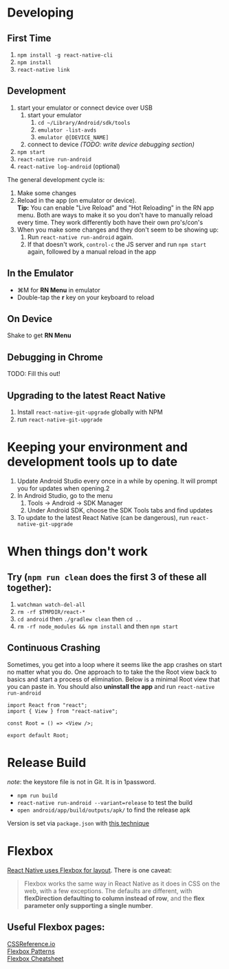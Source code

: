 # Developing

## First Time

1. `npm install -g react-native-cli`
1. `npm install`
1. `react-native link`

## Development

1. start your emulator or connect device over USB
    1. start your emulator
        1. `cd ~/Library/Android/sdk/tools`
        1. `emulator -list-avds`
        1. `emulator @[DEVICE_NAME]`
    1. connect to device  _(TODO: write device debugging section)_
1. `npm start`
1. `react-native run-android`
1. `react-native log-android` (optional)

The general development cycle is:

1. Make some changes
1. Reload in the app (on emulator or device).  
    **Tip:** You can enable "Live Reload" and "Hot Reloading" in the RN app menu. Both are ways to make it so you don't have to manually reload every time. They work differently both have their own pro's/con's
1. When you make some changes and they don't seem to be showing up:
    1. Run `react-native run-android` again.
    1. If that doesn't work, `control-c` the JS server and run `npm start` again, followed by a manual reload in the app

## In the Emulator

* ⌘M for **RN Menu** in emulator
* Double-tap the **r** key on your keyboard to reload

## On Device

Shake to get **RN Menu**

## Debugging in Chrome

TODO: Fill this out!

## Upgrading to the latest React Native

1. Install `react-native-git-upgrade` globally with NPM
1. run `react-native-git-upgrade`

# Keeping your environment and development tools up to date

1. Update Android Studio every once in a while by opening. It will prompt you for updates when opening.2
1. In Android Studio, go to the menu
    1. Tools -> Android -> SDK Manager
    1. Under Android SDK, choose the SDK Tools tabs and find updates
1. To update to the latest React Native (can be dangerous), run `react-native-git-upgrade`

# When things don't work

## Try (`npm run clean` does the first 3 of these all together):

1. `watchman watch-del-all`
1. `rm -rf $TMPDIR/react-*`
1. `cd android` then `./gradlew clean` then `cd ..`
1. `rm -rf node_modules && npm install` and then `npm start`

## Continuous Crashing
Sometimes, you get into a loop where it seems like the app crashes on start no matter what you do. One approach to to take the the Root view back to basics and start a process of elimination. Below is a minimal Root view that you can paste in. You should also **uninstall the app** and run `react-native run-android`

``` JSX
import React from "react";
import { View } from "react-native";

const Root = () => <View />;

export default Root;
```

# Release Build

_note_: the keystore file is not in Git. It is in 1password.

* `npm run build`
* `react-native run-android --variant=release` to test the build  
* `open android/app/build/outputs/apk/` to find the release apk

Version is set via `package.json` with [this technique](https://medium.com/@andr3wjack/versioning-react-native-apps-407469707661)

# Flexbox

[React Native uses Flexbox for layout](https://facebook.github.io/react-native/docs/flexbox.html). There is one caveat:
> Flexbox works the same way in React Native as it does in CSS on the web, with a few exceptions. The defaults are different, with **flexDirection defaulting to column instead of row**, and the **flex parameter only supporting a single number**.

## Useful Flexbox pages:
[CSSReference.io](http://cssreference.io/flexbox/)  
[Flexbox Patterns](http://www.flexboxpatterns.com/home)  
[Flexbox Cheatsheet](http://yoksel.github.io/flex-cheatsheet/)  
